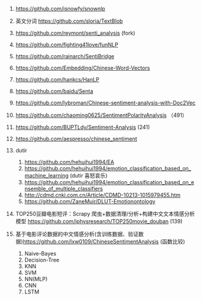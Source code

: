 

1. https://github.com/isnowfy/snownlp
2. 英文分词 https://github.com/sloria/TextBlob


1. https://github.com/reymont/senti_analysis (fork)
2. https://github.com/fighting41love/funNLP
3. https://github.com/rainarch/SentiBridge
4. https://github.com/Embedding/Chinese-Word-Vectors
6. https://github.com/hankcs/HanLP
7. https://github.com/baidu/Senta
8. https://github.com/lybroman/Chinese-sentiment-analysis-with-Doc2Vec
9. https://github.com/chaoming0625/SentimentPolarityAnalysis （491）
10. https://github.com/BUPTLdy/Sentiment-Analysis (241)
11. https://github.com/aespresso/chinese_sentiment
1. dutir
    1. https://github.com/hehuihui1994/EA
    2. https://github.com/hehuihui1994/emotion_classification_based_on_machine_learning (dutir 喜怒哀乐)
    3. https://github.com/hehuihui1994/emotion_classification_based_on_ensemble_of_multiple_classifiers
    4. http://cdmd.cnki.com.cn/Article/CDMD-10213-1015979455.htm
    5. https://github.com/ZaneMuir/DLUT-Emotionontology
12. TOP250豆瓣电影短评：Scrapy 爬虫+数据清理/分析+构建中文文本情感分析模型 https://github.com/iphysresearch/TOP250movie_douban (139)
13. 基于电影评论数据的中文情感分析(含训练数据、验证数据)https://github.com/lxw0109/ChineseSentimentAnalysis (函数比较)
    1. Naive-Bayes
    2. Decision-Tree
    3. KNN
    4. SVM
    5. NN(MLP)
    6. CNN
    7. LSTM
